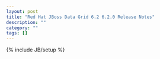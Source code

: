 ```yaml
---
layout: post
title: "Red Hat JBoss Data Grid 6.2 6.2.0 Release Notes"
description: ""
category: ""
tags: []
---
```

{% include JB/setup %}
